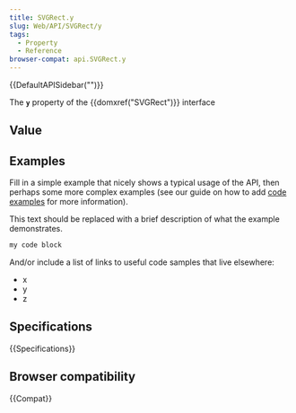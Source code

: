 ```yaml
---
title: SVGRect.y
slug: Web/API/SVGRect/y
tags:
  - Property
  - Reference
browser-compat: api.SVGRect.y
---
```

{{DefaultAPISidebar("")}}

The **`y`** property of the {{domxref("SVGRect")}} interface 

## Value



## Examples

Fill in a simple example that nicely shows a typical usage of the API, then perhaps some more complex examples (see our guide on how to add [code examples](/en-US/docs/MDN/Contribute/Structures/Code_examples) for more information).

This text should be replaced with a brief description of what the example demonstrates.

```js
my code block
```

And/or include a list of links to useful code samples that live elsewhere:

*   x
*   y
*   z

## Specifications

{{Specifications}}

## Browser compatibility

{{Compat}}


